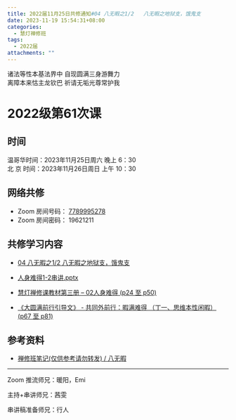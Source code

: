 ```yaml
---
title: 2022届11月25日共修通知#04 八无暇之1/2   八无暇之地狱支，饿鬼支
date: 2023-11-19 15:54:31+08:00
categories:
  - 慧灯禅修班
tags:
  - 2022届
attachments: ""
---
```

诸法等性本基法界中 自现圆满三身游舞力\
离障本来怙主龙钦巴 祈请无垢光尊常护我

# 2022级第61次课

## 时间

温哥华时间：2023年11月25日周六 晚上 6：30\
北  京 时间：2023年11月26日周日 上午 10：30

## 网络共修

* Zoom 房间号码： [7789995278](https://us02web.zoom.us/j/7789995278?pwd=VjZmbWJFY2k2K0E5RVB2cTNIQmhqUT09)
* Zoom 房间密码： 19621211

## 共修学习内容

* [04 八无暇之1/2
  八无暇之地狱支，饿鬼支](https://www.huidengchanxiu.net/4jx/1xm/04)
* [人身难得1-2串讲.pptx](/f/up/人身难得1-2串讲.pptx)

* [慧灯禅修课教材第三册 – 02人身难得 (p24 至 p50)](https://huidengchanxiu.net/books/b3/3-02)

* [《大圆满前行引导文》 -  共同外前行：暇满难得 （丁一、思维本性闲暇）(p67 至 p81)](https://www.huidengchanxiu.net/books/dymqx#2111-%E4%B8%81%E4%B8%80%E6%80%9D%E7%BB%B4%E6%9C%AC%E6%80%A7%E9%97%B2%E6%9A%87)

## 参考资料

* [禅修班笔记(仅供参考请勿转发) / 八无暇](https://bj.cxb123.cc/1xm/1-ba-wu-xia/)

- - -

Zoom 推流师兄：暖阳，Emi

主持+串讲师兄：茜雯

串讲稿准备师兄：行人